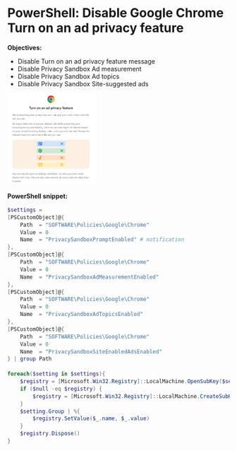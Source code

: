# PowerShell: Disable Google Chrome Turn on an ad privacy feature

<b>Objectives:</b>

* Disable Turn on an ad privacy feature message
* Disable Privacy Sandbox Ad measurement 
* Disable Privacy Sandbox Ad topics
* Disable Privacy Sandbox Site-suggested ads

<img src="img/privacysandbox.png" width=40% height=40%>

<b>PowerShell snippet:</b>

```powershell
$settings = 
[PSCustomObject]@{
    Path  = "SOFTWARE\Policies\Google\Chrome"
    Value = 0
    Name  = "PrivacySandboxPromptEnabled" # notification
},
[PSCustomObject]@{ 
    Path  = "SOFTWARE\Policies\Google\Chrome"
    Value = 0
    Name  = "PrivacySandboxAdMeasurementEnabled"
},
[PSCustomObject]@{ 
    Path  = "SOFTWARE\Policies\Google\Chrome"
    Value = 0
    Name  = "PrivacySandboxAdTopicsEnabled"
},
[PSCustomObject]@{ 
    Path  = "SOFTWARE\Policies\Google\Chrome"
    Value = 0
    Name  = "PrivacySandboxSiteEnabledAdsEnabled"
} | group Path

foreach($setting in $settings){
    $registry = [Microsoft.Win32.Registry]::LocalMachine.OpenSubKey($setting.Name, $true)
    if ($null -eq $registry) {
        $registry = [Microsoft.Win32.Registry]::LocalMachine.CreateSubKey($setting.Name, $true)
    }
    $setting.Group | %{
        $registry.SetValue($_.name, $_.value)
    }
    $registry.Dispose()
}
```
